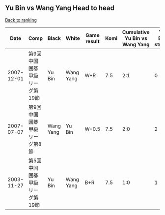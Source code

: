 ## Yu Bin vs Wang Yang Head to head

[Back to ranking](../../index.md)




| **Date** | **Comp** | **Black** | **White** | **Game result** | **Komi** | **Cumulative Yu Bin vs Wang Yang** | **Yu Bin streak** | **Wang Yang streak** | 
| --- | --- | --- | --- | --- | --- | --- | --- | --- |
| 2007-12-01 | 第9回中国囲碁甲級リーグ第19節 | Yu Bin | Wang Yang | W+R | 7.5 | 2:1 | 0 | 1 | 
| 2007-07-07 | 第9回中国囲碁甲級リーグ第8節 | Wang Yang | Yu Bin | W+0.5 | 7.5 | 2:0 | 2 | 0 | 
| 2003-11-27 | 第5回中国囲碁甲級リーグ第19節 | Yu Bin | Wang Yang | B+R | 7.5 | 1:0 | 1 | 0 |




